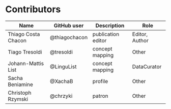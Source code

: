 # Contributors

Name | GitHub user | Description| Role
--- | --- | --- | ---
Thiago Costa Chacon | @thiagochacon | publication editor | Editor, Author
Tiago Tresoldi | @tresoldi | concept mapping | Other
Johann-Mattis List | @LinguList | concept mapping | DataCurator
Sacha Beniamine | @XachaB | profile | Other
Christoph Rzymski | @chrzyki | patron | Other
